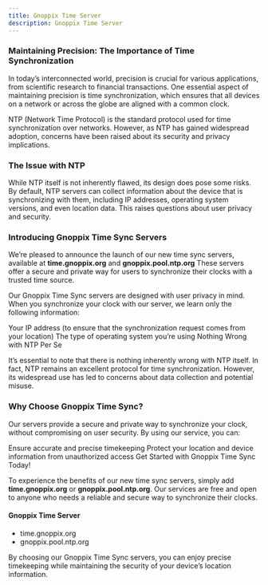 ```yaml
---
title: Gnoppix Time Server 
description: Gnoppix Time Server   
---
```


### Maintaining Precision: The Importance of Time Synchronization


In today’s interconnected world, precision is crucial for various applications, from scientific research to financial transactions. One essential aspect of maintaining precision is time synchronization, which ensures that all devices on a network or across the globe are aligned with a common clock.


NTP (Network Time Protocol) is the standard protocol used for time synchronization over networks. However, as NTP has gained widespread adoption, concerns have been raised about its security and privacy implications.

### The Issue with NTP

While NTP itself is not inherently flawed, its design does pose some risks. By default, NTP servers can collect information about the device that is synchronizing with them, including IP addresses, operating system versions, and even location data. This raises questions about user privacy and security.

### Introducing Gnoppix Time Sync Servers

We’re pleased to announce the launch of our new time sync servers, available at **time.gnoppix.org** and **gnoppix.pool.ntp.org** These servers offer a secure and private way for users to synchronize their clocks with a trusted time source.

Our Gnoppix Time Sync servers are designed with user privacy in mind. When you synchronize your clock with our server, we learn only the following information:

Your IP address (to ensure that the synchronization request comes from your location)
The type of operating system you’re using
Nothing Wrong with NTP Per Se

It’s essential to note that there is nothing inherently wrong with NTP itself. In fact, NTP remains an excellent protocol for time synchronization. However, its widespread use has led to concerns about data collection and potential misuse.

### Why Choose Gnoppix Time Sync?

Our servers provide a secure and private way to synchronize your clock, without compromising on user security. By using our service, you can:

Ensure accurate and precise timekeeping
Protect your location and device information from unauthorized access
Get Started with Gnoppix Time Sync Today!

To experience the benefits of our new time sync servers, simply add **time.gnoppix.org** or **gnoppix.pool.ntp.org**. Our services are free and open to anyone who needs a reliable and secure way to synchronize their clocks.

#### Gnoppix Time Server

- time.gnoppix.org
- gnoppix.pool.ntp.org 

By choosing our Gnoppix Time Sync servers, you can enjoy precise timekeeping while maintaining the security of your device’s location information.
